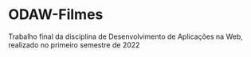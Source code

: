 # ODAW-Filmes
Trabalho final da disciplina de Desenvolvimento de Aplicações na Web, realizado no primeiro semestre de 2022
